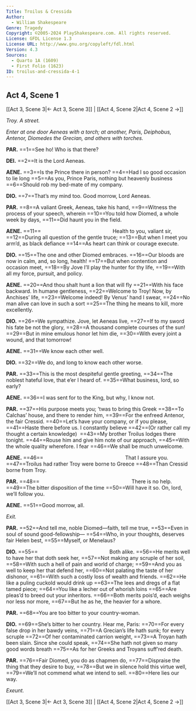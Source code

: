 ```yaml
---
Title: Troilus & Cressida
Author: 
  - William Shakespeare
Genre: Tragedy
Copyright: ©2005-2024 PlayShakespeare.com. All rights reserved.
License: GFDL License 1.3
License URL: http://www.gnu.org/copyleft/fdl.html
Version: 4.3
Sources:
  - Quarto 1A (1609)
  - First Folio (1623)
ID: troilus-and-cressida-4-1
---
```


## Act 4, Scene 1
[[Act 3, Scene 3|← Act 3, Scene 3]] | [[Act 4, Scene 2|Act 4, Scene 2 →]]

*Troy. A street.*

*Enter at one door Aeneas with a torch; at another, Paris, Deiphobus, Antenor, Diomedes the Grecian, and others with torches.*

**PAR.**
==1==See ho! Who is that there?

**DEI.**
==2==It is the Lord Aeneas.

**AENE.**
==3==Is the Prince there in person?
==4==Had I so good occasion to lie long
==5==As you, Prince Paris, nothing but heavenly business
==6==Should rob my bed-mate of my company.

**DIO.**
==7==That’s my mind too. Good morrow, Lord Aeneas.

**PAR.**
==8==A valiant Greek, Aeneas, take his hand,
==9==Witness the process of your speech, wherein
==10==You told how Diomed, a whole week by days,
==11==Did haunt you in the field.

**AENE.**
==11==              Health to you, valiant sir,
==12==During all question of the gentle truce;
==13==But when I meet you arm’d, as black defiance
==14==As heart can think or courage execute.

**DIO.**
==15==The one and other Diomed embraces.
==16==Our bloods are now in calm, and, so long, health!
==17==But when contention and occasion meet,
==18==By Jove I’ll play the hunter for thy life,
==19==With all my force, pursuit, and policy.

**AENE.**
==20==And thou shalt hunt a lion that will fly
==21==With his face backward. In humane gentleness,
==22==Welcome to Troy! Now, by Anchises’ life,
==23==Welcome indeed! By Venus’ hand I swear,
==24==No man alive can love in such a sort
==25==The thing he means to kill, more excellently.

**DIO.**
==26==We sympathize. Jove, let Aeneas live,
==27==If to my sword his fate be not the glory,
==28==A thousand complete courses of the sun!
==29==But in mine emulous honor let him die,
==30==With every joint a wound, and that tomorrow!

**AENE.**
==31==We know each other well.

**DIO.**
==32==We do, and long to know each other worse.

**PAR.**
==33==This is the most despiteful gentle greeting,
==34==The noblest hateful love, that e’er I heard of.
==35==What business, lord, so early?

**AENE.**
==36==I was sent for to the King, but why, I know not.

**PAR.**
==37==His purpose meets you; ’twas to bring this Greek
==38==To Calchas’ house, and there to render him,
==39==For the enfreed Antenor, the fair Cressid.
==40==Let’s have your company, or if you please,
==41==Haste there before us. I constantly believe
==42==(Or rather call my thought a certain knowledge) 
==43==My brother Troilus lodges there tonight.
==44==Rouse him and give him note of our approach,
==45==With the whole quality wherefore. I fear
==46==We shall be much unwelcome.

**AENE.**
==46==                That I assure you.
==47==Troilus had rather Troy were borne to Greece
==48==Than Cressid borne from Troy.

**PAR.**
==48==                  There is no help.
==49==The bitter disposition of the time
==50==Will have it so. On, lord, we’ll follow you.

**AENE.**
==51==Good morrow, all.

*Exit.*

**PAR.**
==52==And tell me, noble Diomed—faith, tell me true,
==53==Even in soul of sound good-fellowship⁠—
==54==Who, in your thoughts, deserves fair Helen best,
==55==Myself, or Menelaus?

**DIO.**
==55==              Both alike.
==56==He merits well to have her that doth seek her,
==57==Not making any scruple of her soil,
==58==With such a hell of pain and world of charge;
==59==And you as well to keep her that defend her,
==60==Not palating the taste of her dishonor,
==61==With such a costly loss of wealth and friends.
==62==He like a puling cuckold would drink up
==63==The lees and dregs of a flat tamed piece;
==64==You like a lecher out of whorish loins
==65==Are pleas’d to breed out your inheritors.
==66==Both merits pois’d, each weighs nor less nor more,
==67==But he as he, the heavier for a whore.

**PAR.**
==68==You are too bitter to your country-woman.

**DIO.**
==69==She’s bitter to her country. Hear me, Paris:
==70==For every false drop in her bawdy veins,
==71==A Grecian’s life hath sunk; for every scruple
==72==Of her contaminated carrion weight,
==73==A Troyan hath been slain. Since she could speak,
==74==She hath not given so many good words breath
==75==As for her Greeks and Troyans suff’red death.

**PAR.**
==76==Fair Diomed, you do as chapmen do,
==77==Dispraise the thing that they desire to buy,
==78==But we in silence hold this virtue well,
==79==We’ll not commend what we intend to sell.
==80==Here lies our way.

*Exeunt.*

[[Act 3, Scene 3|← Act 3, Scene 3]] | [[Act 4, Scene 2|Act 4, Scene 2 →]]